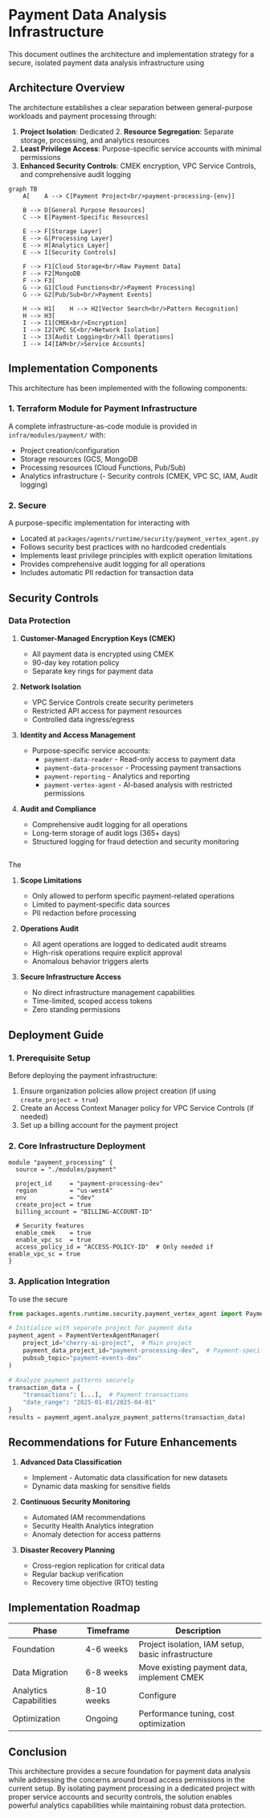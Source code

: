 # Payment Data Analysis Infrastructure

This document outlines the architecture and implementation strategy for a secure, isolated payment data analysis infrastructure using
## Architecture Overview

The architecture establishes a clear separation between general-purpose workloads and payment processing through:

1. **Project Isolation**: Dedicated 2. **Resource Segregation**: Separate storage, processing, and analytics resources
3. **Least Privilege Access**: Purpose-specific service accounts with minimal permissions
4. **Enhanced Security Controls**: CMEK encryption, VPC Service Controls, and comprehensive audit logging

```mermaid
graph TB
    A[    A --> C[Payment Project<br/>payment-processing-{env}]

    B --> D[General Purpose Resources]
    C --> E[Payment-Specific Resources]

    E --> F[Storage Layer]
    E --> G[Processing Layer]
    E --> H[Analytics Layer]
    E --> I[Security Controls]

    F --> F1[Cloud Storage<br/>Raw Payment Data]
    F --> F2[MongoDB
    F --> F3[
    G --> G1[Cloud Functions<br/>Payment Processing]
    G --> G2[Pub/Sub<br/>Payment Events]

    H --> H1[    H --> H2[Vector Search<br/>Pattern Recognition]
    H --> H3[
    I --> I1[CMEK<br/>Encryption]
    I --> I2[VPC SC<br/>Network Isolation]
    I --> I3[Audit Logging<br/>All Operations]
    I --> I4[IAM<br/>Service Accounts]
```

## Implementation Components

This architecture has been implemented with the following components:

### 1. Terraform Module for Payment Infrastructure

A complete infrastructure-as-code module is provided in `infra/modules/payment/` with:

- Project creation/configuration
- Storage resources (GCS, MongoDB
- Processing resources (Cloud Functions, Pub/Sub)
- Analytics infrastructure (- Security controls (CMEK, VPC SC, IAM, Audit logging)

### 2. Secure
A purpose-specific implementation for interacting with
- Located at `packages/agents/runtime/security/payment_vertex_agent.py`
- Follows security best practices with no hardcoded credentials
- Implements least privilege principles with explicit operation limitations
- Provides comprehensive audit logging for all operations
- Includes automatic PII redaction for transaction data

## Security Controls

### Data Protection

1. **Customer-Managed Encryption Keys (CMEK)**

   - All payment data is encrypted using CMEK
   - 90-day key rotation policy
   - Separate key rings for payment data

2. **Network Isolation**

   - VPC Service Controls create security perimeters
   - Restricted API access for payment resources
   - Controlled data ingress/egress

3. **Identity and Access Management**

   - Purpose-specific service accounts:
     - `payment-data-reader` - Read-only access to payment data
     - `payment-data-processor` - Processing payment transactions
     - `payment-reporting` - Analytics and reporting
     - `payment-vertex-agent` - AI-based analysis with restricted permissions

4. **Audit and Compliance**
   - Comprehensive audit logging for all operations
   - Long-term storage of audit logs (365+ days)
   - Structured logging for fraud detection and security monitoring

##
The
1. **Scope Limitations**

   - Only allowed to perform specific payment-related operations
   - Limited to payment-specific data sources
   - PII redaction before processing

2. **Operations Audit**

   - All agent operations are logged to dedicated audit streams
   - High-risk operations require explicit approval
   - Anomalous behavior triggers alerts

3. **Secure Infrastructure Access**
   - No direct infrastructure management capabilities
   - Time-limited, scoped access tokens
   - Zero standing permissions

## Deployment Guide

### 1. Prerequisite Setup

Before deploying the payment infrastructure:

1. Ensure organization policies allow project creation (if using `create_project = true`)
2. Create an Access Context Manager policy for VPC Service Controls (if needed)
3. Set up a billing account for the payment project

### 2. Core Infrastructure Deployment

```hcl
module "payment_processing" {
  source = "./modules/payment"

  project_id     = "payment-processing-dev"
  region         = "us-west4"
  env            = "dev"
  create_project = true
  billing_account = "BILLING-ACCOUNT-ID"

  # Security features
  enable_cmek    = true
  enable_vpc_sc  = true
  access_policy_id = "ACCESS-POLICY-ID"  # Only needed if enable_vpc_sc = true
}
```

### 3. Application Integration

To use the secure
```python
from packages.agents.runtime.security.payment_vertex_agent import PaymentVertexAgentManager

# Initialize with separate project for payment data
payment_agent = PaymentVertexAgentManager(
    project_id="cherry-ai-project",  # Main project
    payment_data_project_id="payment-processing-dev",  # Payment-specific project
    pubsub_topic="payment-events-dev"
)

# Analyze payment patterns securely
transaction_data = {
    "transactions": [...],  # Payment transactions
    "date_range": "2025-01-01/2025-04-01"
}
results = payment_agent.analyze_payment_patterns(transaction_data)
```

## Recommendations for Future Enhancements

1. **Advanced Data Classification**

   - Implement    - Automatic data classification for new datasets
   - Dynamic data masking for sensitive fields

2. **Continuous Security Monitoring**

   - Automated IAM recommendations
   - Security Health Analytics integration
   - Anomaly detection for access patterns

3. **Disaster Recovery Planning**
   - Cross-region replication for critical data
   - Regular backup verification
   - Recovery time objective (RTO) testing

## Implementation Roadmap

| Phase                  | Timeframe  | Description                                        |
| ---------------------- | ---------- | -------------------------------------------------- |
| Foundation             | 4-6 weeks  | Project isolation, IAM setup, basic infrastructure |
| Data Migration         | 6-8 weeks  | Move existing payment data, implement CMEK         |
| Analytics Capabilities | 8-10 weeks | Configure | Security Hardening     | 4-6 weeks  | VPC SC implementation, security testing            |
| Optimization           | Ongoing    | Performance tuning, cost optimization              |

## Conclusion

This architecture provides a secure foundation for payment data analysis while addressing the concerns around broad access permissions in the current setup. By isolating payment processing in a dedicated project with proper service accounts and security controls, the solution enables powerful analytics capabilities while maintaining robust data protection.
